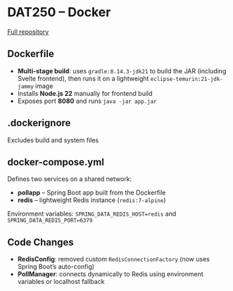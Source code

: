 # DAT250 – Docker

[Full repository](https://github.com/erlendandre/dat250-assignment2)

## Dockerfile
- **Multi-stage build**: uses `gradle:8.14.3-jdk21` to build the JAR (including Svelte frontend), then runs it on a lightweight `eclipse-temurin:21-jdk-jammy` image
- Installs **Node.js 22** manually for frontend build
- Exposes port **8080** and runs `java -jar app.jar`

## .dockerignore
Excludes build and system files


## docker-compose.yml
Defines two services on a shared network:
- **pollapp** – Spring Boot app built from the Dockerfile 
- **redis** – lightweight Redis instance (`redis:7-alpine`)

Environment variables: `SPRING_DATA_REDIS_HOST=redis` and `SPRING_DATA_REDIS_PORT=6379`



## Code Changes
- **RedisConfig**: removed custom `RedisConnectionFactory` (now uses Spring Boot’s auto-config)
- **PollManager**: connects dynamically to Redis using environment variables or localhost fallback